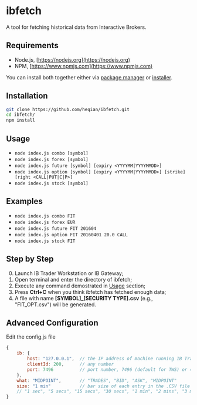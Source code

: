 # ibfetch
A tool for fetching historical data from Interactive Brokers.

## Requirements
* Node.js, [https://nodejs.org](https://nodejs.org)
* NPM, [https://www.npmjs.com](https://www.npmjs.com)

You can install both together either via [package manager](https://nodejs.org/en/download/package-manager/) or [installer](https://nodejs.org/en/download/).

## Installation
```sh
git clone https://github.com/heqian/ibfetch.git
cd ibfetch/
npm install
```

## Usage
* `node index.js combo [symbol]`
* `node index.js forex [symbol]`
* `node index.js future [symbol] [expiry <YYYYMM|YYYYMMDD>]`
* `node index.js option [symbol] [expiry <YYYYMM|YYYYMMDD>] [strike] [right <CALL|PUT|C|P>]`
* `node index.js stock [symbol]`

## Examples
* `node index.js combo FIT`
* `node index.js forex EUR`
* `node index.js future FIT 201604`
* `node index.js option FIT 20160401 20.0 CALL`
* `node index.js stock FIT`

## Step by Step
0. Launch IB Trader Workstation or IB Gateway;
0. Open terminal and enter the directory of ibfetch;
0. Execute any command demostrated in [Usage](#usage) section;
0. Press **Ctrl+C** when you think ibfetch has fetched enough data;
0. A file with name **[SYMBOL]_[SECURITY TYPE].csv** (e.g., "FIT_OPT.csv") will be generated.

## Advanced Configuration
Edit the config.js file
```js
{
	ib: {
		host: "127.0.0.1",	// the IP address of machine running IB Trader Workstation (TWS) or IB Gateway (IBG) 
		clientId: 200,		// any number
		port: 7496			// port number, 7496 (default for TWS) or 4002 (default for IBG)
	},
	what: "MIDPOINT",		// "TRADES", "BID", "ASK", "MIDPOINT"
	size: "1 min"			// bar size of each entry in the .CSV file
	// "1 sec", "5 secs", "15 secs", "30 secs", "1 min", "2 mins", "3 mins", "5 mins", "15 mins", "30 mins", "1 hour", "1 day"
}
```
